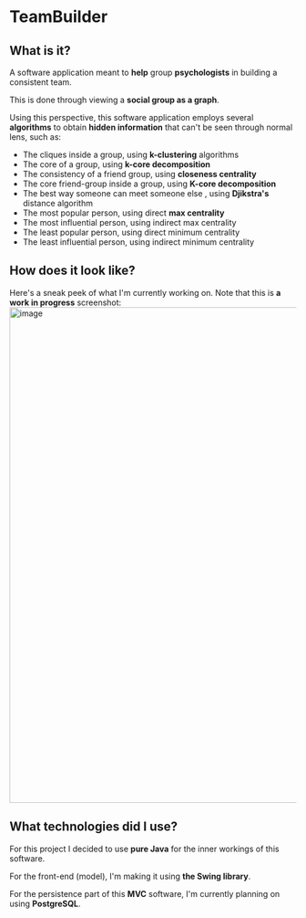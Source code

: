 # TeamBuilder
## What is it?

A software application meant to **help** group **psychologists** in building a consistent team. 

This is done through viewing a **social group as a graph**.

Using this perspective, this software application employs several **algorithms** to obtain **hidden information** that can't be seen through normal lens, such as:
  
  - The cliques inside a group, using **k-clustering** algorithms
  - The core of a group, using **k-core decomposition**
  - The consistency of a friend group, using **closeness centrality**
  - The core friend-group inside a group, using **K-core decomposition**
  - The best way someone can meet someone else , using **Djikstra's** distance algorithm
  - The most popular person, using direct **max centrality**
  - The most influential person, using indirect max centrality
  - The least popular person, using direct minimum centrality
  - The least influential person, using indirect minimum centrality

## How does it look like?
Here's a sneak peek of what I'm currently working on. Note that this is **a work in progress** screenshot:
<img width="1534" height="868" alt="image" src="https://github.com/user-attachments/assets/22f55055-804d-42fb-93c5-059971aca88d" />


## What technologies did I use?

For this project I decided to use **pure Java** for the inner workings of this software. 

For the front-end (model), I'm making it using **the Swing library**. 

For the persistence part of this **MVC** software, I'm currently planning on using **PostgreSQL**.



